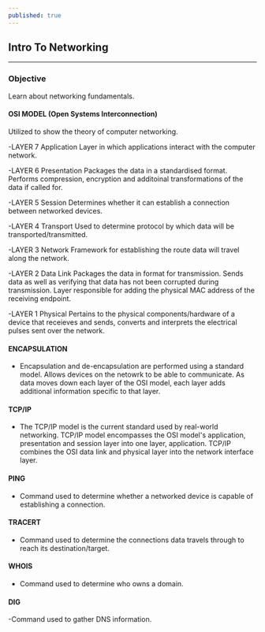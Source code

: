 ```yaml
---
published: true
---
```

## Intro To Networking
---
### Objective ###
Learn about networking fundamentals. 

#### OSI MODEL (Open Systems Interconnection)  ####

Utilized to show the theory of computer networking. 

-LAYER 7 Application
	Layer in which applications interact with the computer network.

-LAYER 6 Presentation
	Packages the data in a standardised format. Performs compression, encryption and additoinal transformations of the data if called for.
    
-LAYER 5 Session
	Determines whether it can establish a connection between networked devices. 
    
-LAYER 4 Transport
	Used to determine protocol by which data will be transported/transmitted.
    
-LAYER 3 Network
	Framework for establishing the route data will travel along the network. 
    
-LAYER 2 Data Link
	Packages the data in format for transmission. Sends data as well as verifying that data has not been corrupted during transmission. Layer responsible for adding the physical MAC address of the receiving endpoint.
    
-LAYER 1 Physical
	Pertains to the physical components/hardware of a device that receieves and sends, converts and interprets the electrical pulses sent over the network.
    
    
#### ENCAPSULATION

- Encapsulation and de-encapsulation are performed using a standard model. Allows devices on the netowrk to be able to communicate. As data moves down each layer of the OSI model, each layer adds additional information specific to that layer.

#### TCP/IP

- The TCP/IP model is the current standard used by real-world networking. TCP/IP model encompasses the OSI model's application, presentation and session layer into one layer, application. TCP/IP combines the OSI data link and physical layer into the network interface layer. 

#### PING 

- Command used to determine whether a networked device is capable of establishing a connection. 

#### TRACERT

- Command used to determine the connections data travels through to reach its destination/target.

#### WHOIS

- Command used to determine who owns a domain.

#### DIG

-Command used to gather DNS information.
